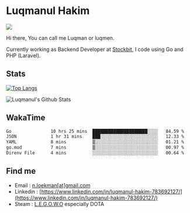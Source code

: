 
# Luqmanul Hakim

![](https://komarev.com/ghpvc/?username=luqman-v1)

Hi there, You can call me Luqman or luqmen.

Currently working as Backend Developer at [Stockbit](https://stockbit.com/), I code using Go and PHP (Laravel).
## Stats

[![Top Langs](https://github-readme-stats.vercel.app/api/top-langs/?username=luqman-v1&layout=compact)](https://github.com/anuraghazra/github-readme-stats)

![Luqmanul's Github Stats](https://github-readme-stats.vercel.app/api?username=luqman-v1&show_icons=true)


## WakaTime 

<!--START_SECTION:waka-->

```txt
Go               10 hrs 25 mins  █████████████████████░░░░   84.59 %
JSON             1 hr 31 mins    ███░░░░░░░░░░░░░░░░░░░░░░   12.33 %
YAML             8 mins          ▒░░░░░░░░░░░░░░░░░░░░░░░░   01.21 %
go.mod           7 mins          ▒░░░░░░░░░░░░░░░░░░░░░░░░   00.97 %
Direnv File      4 mins          ░░░░░░░░░░░░░░░░░░░░░░░░░   00.64 %
```

<!--END_SECTION:waka-->


## Find me 

- Email : [n.loekman[at]gmail.com](mailto:n.loekman@gmail.com)
- Linkedin : [https://www.linkedin.com/in/luqmanul-hakim-783692127/](https://www.linkedin.com/in/luqmanul-hakim-783692127/)
- Steam : [L.E.G.O.W.O](https://steamcommunity.com/id/fuukmans) especially DOTA


